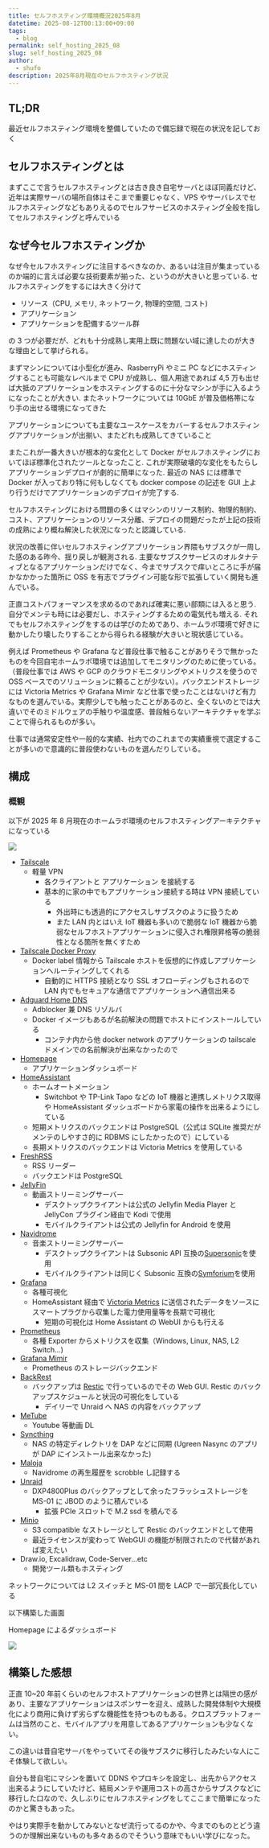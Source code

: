 ```yaml
---
title: セルフホスティング環境概況2025年8月
datetime: 2025-08-12T00:13:00+09:00
tags:
  - blog
permalink: self_hosting_2025_08
slug: self_hosting_2025_08
author:
  - shufo
description: 2025年8月現在のセルフホスティング状況
---
```


## TL;DR

最近セルフホスティング環境を整備していたので備忘録で現在の状況を記しておく

## セルフホスティングとは

まずここで言うセルフホスティングとは古き良き自宅サーバとほぼ同義だけど、近年は実際サーバの場所自体はそこまで重要じゃなく、VPS やサーバレスでセルフホスティングなどもありえるのでセルフサービスのホスティング全般を指してセルフホスティングと呼んでいる

## なぜ今セルフホスティングか

なぜ今セルフホスティングに注目するべきなのか、あるいは注目が集まっているのか端的に言えば必要な技術要素が揃った、というのが大きいと思っている.
セルフホスティングをするには大きく分けて

- リソース（CPU, メモリ, ネットワーク, 物理的空間, コスト)
- アプリケーション
- アプリケーションを配備するツール群

の 3 つが必要だが、どれも十分成熟し実用上既に問題ない域に達したのが大きな理由として挙げられる。

まずマシンについては小型化が進み、RasberryPi やミニ PC などにホスティングすることも可能なレベルまで CPU が成熟し、個人用途であれば 4,5 万も出せば大抵のアプリケーションをホスティングするのに十分なマシンが手に入るようになったことが大きい.
またネットワークについては 10GbE が普及価格帯になり手の出せる環境になってきた

アプリケーションについても主要なユースケースをカバーするセルフホスティングアプリケーションが出揃い、またどれも成熟してきていること

またこれが一番大きいが根本的な変化として Docker がセルフホスティングにおいてほぼ標準化されたツールとなったこと. これが実際破壊的な変化をもたらしアプリケーションデプロイが劇的に簡単になった.
最近の NAS には標準で Docker が入っており特に何もしなくても docker compose の記述を GUI 上より行うだけでアプリケーションのデプロイが完了する.

セルフホスティングにおける問題の多くはマシンのリソース制約、物理的制約、コスト、アプリケーションのリソース分離、デプロイの問題だったが上記の技術の成熟により概ね解決した状況になったと認識している.

状況の改善に伴いセルフホスティングアプリケーション界隈もサブスクが一周した感のある昨今、揺り戻しが観測される.
主要なサブスクサービスのオルタナティブとなるアプリケーションだけでなく、今までサブスクで痒いところに手が届かなかかった箇所に OSS を有志でプラグイン可能な形で拡張していく開発も進んでいる。

正直コストパフォーマンスを求めるのであれば確実に悪い部類には入ると思う. 自分でメンテも時には必要だし、ホスティングするための電気代も増える.
それでもセルフホスティングをするのは学びのためであり、ホームラボ環境で好きに動かしたり壊したりすることから得られる経験が大きいと現状感じている。

例えば Prometheus や Grafana など普段仕事で触ることがありそうで無かったものを今回自宅ホームラボ環境では追加してモニタリングのために使っている。（普段仕事では AWS や GCP のクラウドモニタリングやメトリクスを使うので OSS ベースでのソリューションに頼ることが少ない）。バックエンドストレージには Victoria Metrics や Grafana Mimir など仕事で使ったことはないけど有力なものを選んでいる。実際少しでも触ったことがあるのと、全くないのとでは大違いでそのミドルウェアの手触りや温度感、普段触らないアーキテクチャを学ぶことで得られるものが多い。

仕事では通常安定性や一般的な実績、社内でのこれまでの実績重視で選定することが多いので意識的に普段使わないものを選んだりしている。

## 構成

### 概観

以下が 2025 年 8 月現在のホームラボ環境のセルフホスティングアーキテクチャになっている

<a target="_blank" href="https://i.imgur.com/Qm3rbm9.png"><img src="https://i.imgur.com/Qm3rbm9.png"></a>

- [Tailscale](https://tailscale.com/)
  - 軽量 VPN
    - 各クライアントと アプリケーション を接続する
    - 基本的に家の中でもアプリケーション接続する時は VPN 接続している
      - 外出時にも透過的にアクセスしサブスクのように扱うため
      - また LAN 内とはいえ IoT 機器も多いので脆弱な IoT 機器から脆弱なセルフホストアプリケーションに侵入され権限昇格等の脆弱性となる箇所を無くすため
- [Tailscale Docker Proxy](https://github.com/almeidapaulopt/tsdproxy)
  - Docker label 情報から Tailscale ホストを仮想的に作成しアプリケーションへルーティングしてくれる
    - 自動的に HTTPS 接続となり SSL オフローディングもされるので LAN 内でもセキュアな通信でアプリケーションへ通信出来る
- [Adguard Home DNS](https://github.com/AdguardTeam/AdGuardHome)
  - Adblocker 兼 DNS リゾルバ
  - Docker イメージもあるが名前解決の問題でホストにインストールしている
    - コンテナ内から他 docker network のアプリケーションの tailscale ドメインでの名前解決が出来なかったので
- [Homepage](https://github.com/gethomepage/homepage)
  - アプリケーションダッシュボード
- [HomeAssistant](https://www.home-assistant.io/)
  - ホームオートメーション
    - Switchbot や TP-Link Tapo などの IoT 機器と連携しメトリクス取得や HomeAssistant ダッシュボードから家電の操作を出来るようにしている
  - 短期メトリクスのバックエンドは PostgreSQL（公式は SQLite 推奨だがメンテのしやすさ的に RDBMS にしたかったので）にしている
  - 長期メトリクスのバックエンドは Victoria Metrics を使用している
- [FreshRSS](https://freshrss.org/index.html)
  - RSS リーダー
  - バックエンドは PostgreSQL
- [JellyFin](https://jellyfin.org/)
  - 動画ストリーミングサーバー
    - デスクトップクライアントは公式の Jellyfin Media Player と JellyCon プラグイン経由で Kodi で使用
    - モバイルクライアントは公式の Jellyfin for Android を使用
- [Navidrome](https://github.com/navidrome/navidrome)
  - 音楽ストリーミングサーバー
    - デスクトップクライアントは Subsonic API 互換の[Supersonic](https://github.com/dweymouth/supersonic)を使用
    - モバイルクライアントは同じく Subsonic 互換の[Symforium](https://symfonium.app/)を使用
- [Grafana](https://grafana.com/)
  - 各種可視化
  - HomeAssistant 経由で [Victoria Metrics](https://victoriametrics.com/) に送信されたデータをソースにスマートプラグから収集した電力使用量等を長期で可視化
    - 短期の可視化は Home Assistant の WebUI からも行える
- [Prometheus](https://prometheus.io/)
  - 各種 Exporter からメトリクスを収集（Windows, Linux, NAS, L2 Switch...)
- [Grafana Mimir](https://grafana.com/oss/mimir/)
  - Prometheus のストレージバックエンド
- [BackRest](https://github.com/garethgeorge/backrest)
  - バックアップは [Restic](https://restic.net/) で行っているのでその Web GUI. Restic のバックアップスケジュールと状況の可視化をしている
    - デイリーで Unraid へ NAS の内容をバックアップ
- [MeTube](https://github.com/alexta69/metube)
  - Youtube 等動画 DL
- [Syncthing](https://syncthing.net/)
  - NAS の特定ディレクトリを DAP などに同期 (Ugreen Nasync のアプリが DAP にインストール出来なかった)
- [Maloja](https://github.com/krateng/maloja)
  - Navidrome の再生履歴を scrobble し記録する
- [Unraid](https://unraid.net/)
  - DXP4800Plus のバックアップとして余ったフラッシュストレージを MS-01 に JBOD のように積んでいる
    - 拡張 PCIe スロットで M.2 ssd を積んでる
- [Minio](https://www.min.io/)
  - S3 compatible なストレージとして Restic のバックエンドとして使用
  - 最近ライセンスが変わって WebGUI の機能が制限されたので代替があれば変えたい
- Draw.io, Excalidraw, Code-Server...etc
  - 開発ツール類もホスティング

ネットワークについては L2 スイッチと MS-01 間を LACP で一部冗長化している

以下構築した画面

Homepage によるダッシュボード

<a target="_blank" href="https://i.imgur.com/IYiPqUl.png"><img src="https://i.imgur.com/IYiPqUl.png"></a>

## 構築した感想

正直 10~20 年前くらいのセルフホストアプリケーションの世界とは隔世の感があり、主要なアプリケーションはスポンサーを迎え、成熟した開発体制や大規模化により商用に負けず劣らずな機能性を持つものもある。クロスプラットフォームは当然のこと、モバイルアプリを用意してあるアプリケーションも少なくない。

この違いは昔自宅サーバをやっていてその後サブスクに移行したみたいな人にこそ体験して欲しい。

自分も昔自宅にマシンを置いて DDNS やプロキシを設定し、出先からアクセス出来るようにしていたけど、結局メンテや運用コストの高さからサブスクなどに移行した口なので、久しぶりにセルフホスティングをしてここまで簡単になったのかと驚きもあった。

やはり実際手を動かしてみないとなぜ流行ってるのかや、今までのものとどう違うのか理解出来ないものも多々あるのでそういう意味でもいい学びになった。
